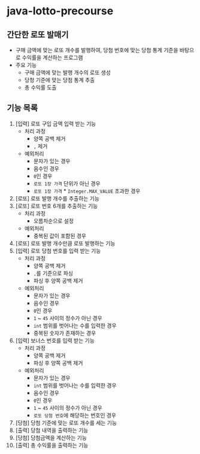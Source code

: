 # java-lotto-precourse

## 간단한 로또 발매기

* 구매 금액에 맞는 로또 개수를 발행하여, 당첨 번호에 맞는 당첨 통계 기준을 바탕으로 수익률을 계산하는 프로그램
* 주요 기능
    - 구매 금액에 맞는 발행 개수의 로또 생성
    - 당청 기준에 맞는 당첨 통계 추출
    - 총 수익률 도출

## 기능 목록

1. [입력] 로또 구입 금액 입력 받는 기능
    * 처리 과정
        - 양쪽 공백 제거
        - `,` 제거
    * 예외처리
        - 문자가 있는 경우
        - 음수인 경우
        - `0`인 경우
        - `로또 1장 가격` 단위가 아닌 경우
        - `로또 1장 가격` * `Integer.MAX_VALUE` 초과한 경우
2. [로또] 로또 발행 개수를 추출하는 기능
3. [로또] 로또 번호 6개를 추출하는 기능
    * 처리 과정
        - 오름차순으로 설정
    * 예외처리
        - 중복된 값이 포함된 경우
4. [로또] 로또 발행 개수만큼 로또 발행하는 기능
5. [입력] 로또 당첨 번호를 입력 받는 기능
    * 처리 과정
        - 양쪽 공백 제거
        - `,`를 기준으로 파싱
        - 파싱 후 양쪽 공백 제거
    * 예외처리
        - 문자가 있는 경우
        - 음수인 경우
        - `0`인 경우
        - `1` ~ `45` 사이의 정수가 아닌 경우
        - `int` 범위를 벗어나는 수를 입력한 경우
        - 중복된 숫자가 존재하는 경우
6. [입력] 보너스 번호를 입력 받는 기능
    * 처리 과정
        - 양쪽 공백 제거
        - 파싱 후 양쪽 공백 제거
    * 예외처리
        - 문자가 있는 경우
        - `int` 범위를 벗어나는 수를 입력한 경우
        - 음수인 경우
        - `0`인 경우
        - `1` ~ `45` 사이의 정수가 아닌 경우
        - `로또 당첨 번호`에 해당하는 번호인 경우
7. [당첨] 당첨 기준에 맞는 로또 개수를 세는 기능
8. [출력] 당첨 내역을 출력하는 기능
9. [당첨] 당첨금액을 계산하는 기능
10. [출력] 총 수익률을 출력하는 기능